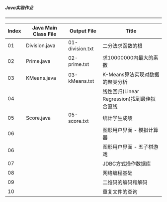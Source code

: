 ##### Java实验作业

---------------

Index | Java Main Class File  |   Output File   |    Title
------|-----------------------|-----------------|-------------------------
01	  | Division.java         | 01-division.txt |  二分法求函数的根
02    | Prime.java            | 02-prime.txt    |  求10000000内最大的素数
03    | KMeans.java           | 03-kMeans.txt   |  K-Means算法实现对数据的聚类分析
04    |                       |                 |  线性回归(Linear Regression)找到最佳拟合直线
05    | Score.java            | 05-score.txt    |  统计学生成绩
06    |                       |                 |  图形用户界⾯ - 模拟计算器
06    |                       |                 |  图形用户界⾯ - 五子棋游戏
07    |                       |                 |  JDBC方式操作数据库
08    |                       |                 |  网络编程基础
09    |                       |                 |  二维码的编码和解码
10    |                       |                 |  重复文件的查询